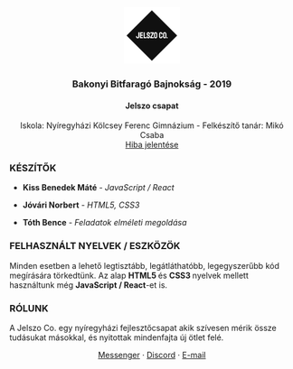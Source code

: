

<p align="center">
  <img height="100" width="100" alt="Logo" src="favicon.png" />
  <h3 align="center">Bakonyi Bitfaragó Bajnokság - 2019</h3>
  <h4 align="center">Jelszo csapat </h4>
  <p align="center">
    Iskola: Nyíregyházi Kölcsey Ferenc Gimnázium - Felkészítő tanár: Mikó Csaba
    <br />
    <a href="https://github.com/jelszo-co/b3-2019/issues">Hiba jelentése</a>
  </p>
</p>

### KÉSZÍTŐK

- **Kiss Benedek Máté** - <i> JavaScript / React </i>

- **Jóvári Norbert** - <i> HTML5, CSS3 </i>

- **Tóth Bence** - <i> Feladatok elméleti megoldása </i>

### FELHASZNÁLT NYELVEK / ESZKÖZÖK
Minden esetben a lehető legtisztább, legátláthatóbb, legegyszerűbb kód megírására törkedtünk. Az alap <b> HTML5 </b> és <b> CSS3 </b> nyelvek mellett használtunk még <b> JavaScript / React</b>-et is.

### RÓLUNK
<p>
  A Jelszo Co. egy nyíregyházi fejlesztőcsapat akik szívesen mérik össze tudásukat másokkal, és nyitottak mindenfajta új ötlet felé.
  <br />
  <p align="center">
    <a href="https://m.me/jelszoco">Messenger</a>
    ·
    <a href="https://discord.gg/akeTTJy">Discord</a>
    ·
    <a href="mailto:support@jelszo.co">E-mail</a>
  </p>
</p>
